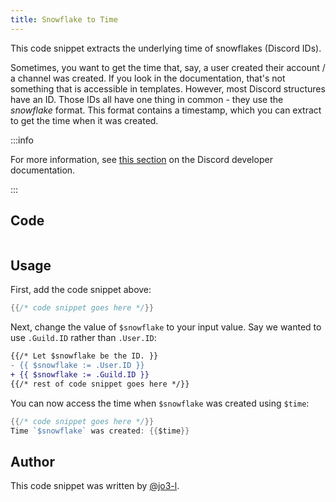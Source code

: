 ```yaml
---
title: Snowflake to Time
---
```


This code snippet extracts the underlying time of snowflakes (Discord IDs).

Sometimes, you want to get the time that, say, a user created their account / a channel was created. If you look in the documentation, that's not something that is accessible in templates. However, most Discord structures have an ID. Those IDs all have one thing in common - they use the _snowflake_ format. This format contains a timestamp, which you can extract to get the time when it was created.

:::info

For more information, see [this section](https://discord.com/developers/docs/reference#snowflakes) on the Discord developer documentation.

:::

## Code

```go file=../../../src/code_snippets/snowflake2time.go.tmpl

```

## Usage

First, add the code snippet above:

```go
{{/* code snippet goes here */}}
```

Next, change the value of `$snowflake` to your input value. Say we wanted to use `.Guild.ID` rather than `.User.ID`:

```diff {3}
{{/* Let $snowflake be the ID. }}
- {{ $snowflake := .User.ID }}
+ {{ $snowflake := .Guild.ID }}
{{/* rest of code snippet goes here */}}
```

You can now access the time when `$snowflake` was created using `$time`:

```go {2}
{{/* code snippet goes here */}}
Time `$snowflake` was created: {{$time}}
```

## Author

This code snippet was written by [@jo3-l](https://github.com/jo3-l).
